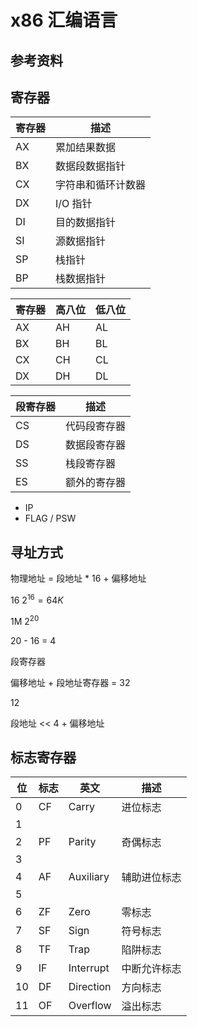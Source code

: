 # x86 汇编语言

## 参考资料

## 寄存器

| 寄存器 | 描述               |
| ------ | ------------------ |
| AX     | 累加结果数据       |
| BX     | 数据段数据指针     |
| CX     | 字符串和循环计数器 |
| DX     | I/O 指针           |
| DI     | 目的数据指针       |
| SI     | 源数据指针         |
| SP     | 栈指针             |
| BP     | 栈数据指针         |

| 寄存器 | 高八位 | 低八位 |
| ------ | ------ | ------ |
| AX     | AH     | AL     |
| BX     | BH     | BL     |
| CX     | CH     | CL     |
| DX     | DH     | DL     |

| 段寄存器 | 描述         |
| -------- | ------------ |
| CS       | 代码段寄存器 |
| DS       | 数据段寄存器 |
| SS       | 栈段寄存器   |
| ES       | 额外的寄存器 |

- IP
- FLAG / PSW

## 寻址方式

物理地址 = 段地址 * 16 + 偏移地址

16 $2^{16} = 64K$

1M $2^{20}$

20 - 16 = 4

段寄存器

偏移地址 + 段地址寄存器 = 32

12

段地址 << 4 + 偏移地址

## 标志寄存器

| 位  | 标志 | 英文      | 描述         |
| --- | ---- | --------- | ------------ |
| 0   | CF   | Carry     | 进位标志     |
| 1   |      |           |              |
| 2   | PF   | Parity    | 奇偶标志     |
| 3   |      |           |              |
| 4   | AF   | Auxiliary | 辅助进位标志 |
| 5   |      |           |              |
| 6   | ZF   | Zero      | 零标志       |
| 7   | SF   | Sign      | 符号标志     |
| 8   | TF   | Trap      | 陷阱标志     |
| 9   | IF   | Interrupt | 中断允许标志 |
| 10  | DF   | Direction | 方向标志     |
| 11  | OF   | Overflow  | 溢出标志     |